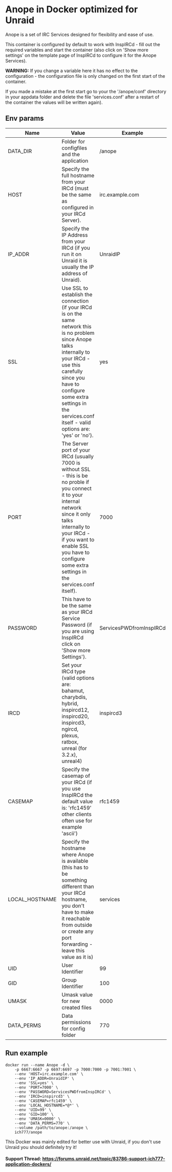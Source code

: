 # Anope in Docker optimized for Unraid
Anope is a set of IRC Services designed for flexibility and ease of use.

This container is configured by default to work with InspIRCd - fill out the required variables and start the container (also click on 'Show more settings' on the template page of InspIRCd to configure it for the Anope Services).

**WARNING:** If you change a variable here it has no effect to the configuration - the configuration file is only changed on the first start of the container.

If you made a mistake at the first start go to your the '/anope/conf' directory in your appdata folder and delete the file 'services.conf' after a restart of the container the values will be written again).

## Env params
| Name | Value | Example |
| --- | --- | --- |
| DATA_DIR | Folder for configfiles and the application | /anope |
| HOST | Specify the full hostname from your IRCd (must be the same as configured in your IRCd Server). | irc.example.com |
| IP_ADDR | Specify the IP Address from your IRCd (if you run it on Unraid it is usually the IP address of Unraid). | UnraidIP |
| SSL | Use SSL to establish the connection (if your IRCd is on the same network this is no problem since Anope talks internally to your IRCd - use this carefully since you have to configure some extra settings in the services.conf itself - valid options are: 'yes' or 'no'). | yes |
| PORT | The Server port of your IRCd (usually 7000 is without SSL - this is be no proble if you connect it to your internal network since it only talks internally to your IRCd - if you want to enable SSL you have to configure some extra settings in the services.conf itself). | 7000 |
| PASSWORD | This have to be the same as your IRCd Service Password (if you are using InspIRCd click on 'Show more Settings'). | ServicesPWDfromInspIRCd |
| IRCD | Set your IRCd type (valid options are: bahamut, charybdis, hybrid, inspircd12, inspircd20, inspircd3, ngircd, plexus, ratbox, unreal (for 3.2.x), unreal4) | inspircd3 |
| CASEMAP | Specify the casemap of your IRCd (if you use InspIRCd the default value is: 'rfc1459' other clients often use for example 'ascii') | rfc1459 |
| LOCAL_HOSTNAME | Specify the hostname where Anope is available (this has to be something different than your IRCd hostname, you don't have to make it reachable from outside or create any port forwarding - leave this value as it is) | services |
| UID | User Identifier | 99 |
| GID | Group Identifier | 100 |
| UMASK | Umask value for new created files | 0000 |
| DATA_PERMS | Data permissions for config folder | 770 |

## Run example
```
docker run --name Anope -d \
	-p 6667:6667 -p 6697:6697 -p 7000:7000 -p 7001:7001 \
	--env 'HOST=irc.example.com' \
	--env 'IP_ADDR=UnraidIP' \
	--env 'SSL=yes' \
	--env 'PORT=7000' \
	--env 'PASSWORD=ServicesPWDfromInspIRCd' \
	--env 'IRCD=inspircd3' \
	--env 'CASEMAP=rfc1459' \
	--env 'LOCAL_HOSTNAME=*@*' \
	--env 'UID=99' \
	--env 'GID=100' \
	--env 'UMASK=0000' \
	--env 'DATA_PERMS=770' \
	--volume /path/to/anope:/anope \
	ich777/anope
```

This Docker was mainly edited for better use with Unraid, if you don't use Unraid you should definitely try it!
 
#### Support Thread: https://forums.unraid.net/topic/83786-support-ich777-application-dockers/